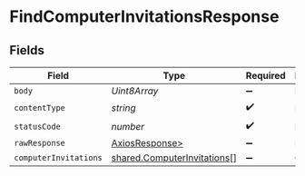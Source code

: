 # FindComputerInvitationsResponse


## Fields

| Field                                                                      | Type                                                                       | Required                                                                   | Description                                                                |
| -------------------------------------------------------------------------- | -------------------------------------------------------------------------- | -------------------------------------------------------------------------- | -------------------------------------------------------------------------- |
| `body`                                                                     | *Uint8Array*                                                               | :heavy_minus_sign:                                                         | N/A                                                                        |
| `contentType`                                                              | *string*                                                                   | :heavy_check_mark:                                                         | N/A                                                                        |
| `statusCode`                                                               | *number*                                                                   | :heavy_check_mark:                                                         | N/A                                                                        |
| `rawResponse`                                                              | [AxiosResponse>](https://axios-http.com/docs/res_schema)                   | :heavy_minus_sign:                                                         | N/A                                                                        |
| `computerInvitations`                                                      | [shared.ComputerInvitations](../../models/shared/computerinvitations.md)[] | :heavy_minus_sign:                                                         | OK                                                                         |